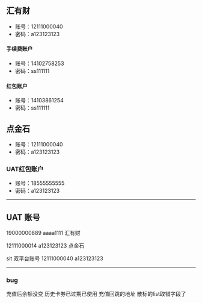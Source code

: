 ## 汇有财

- 账号：12111000040
- 密码：a123123123 

#### 手续费账户

- 账号：14102758253
- 密码：ss111111 

#### 红包账户

- 账号：14103861254
- 密码：ss111111 

## 点金石

- 账号：12111000040
- 密码：a123123123 



### UAT红包账户

- 账号：18555555555
- 密码：a123123123 


---
## UAT 账号
  19000000889 aaaa1111 汇有财

12111000014 a123123123  点金石


sit 双平台账号
12111000040 a123123123

---
### bug
充值后余额没变
历史卡券已过期已使用
充值回跳的地址
散标的list取错字段了
